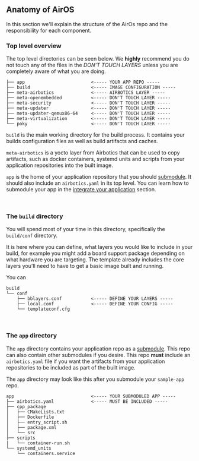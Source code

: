 ## Anatomy of AirOS

In this section we'll explain the structure of the AirOs repo and the responsibility for each component. 

### Top level overview
The top level directories can be seen below. We **highly** recommend you do not touch any of the files in the *DON'T TOUCH LAYERS* unless you are completely aware of what you are doing.

```
├── app                         <----- YOUR APP REPO -----
├── build                       <----- IMAGE CONFIGURATION -----
├── meta-airbotics              <----- AIRBOTICS LAYER -----
├── meta-openembedded           <----- DON'T TOUCH LAYER -----
├── meta-security               <----- DON'T TOUCH LAYER -----
├── meta-updater                <----- DON'T TOUCH LAYER -----
├── meta-updater-qemux86-64     <----- DON'T TOUCH LAYER -----
├── meta-virtualization         <----- DON'T TOUCH LAYER -----
└── poky                        <----- DON'T TOUCH LAYER -----
```


`build` is the main working directory for the build process. It contains your builds configuration files as well as build artifacts and caches.

`meta-airbotics` is a yocto layer from Airbotics that can be used to copy artifacts, such as docker containers, systemd units and scripts from your application repositories into the built image.

`app` is the home of your application repository that you should [submodule](https://git-scm.com/book/en/v2/Git-Tools-Submodules). It should also include an `airbotics.yaml` in its top level. You can learn how to submodule your app in the [integrate your application](./add-app.md) section.

<br>

### The `build` directory
You will spend most of your time in this directory, specifically the `build/conf` directory. 

It is here where you can define, what layers you would like to include in your build, for example you might add a board support package depending on what hardware you are targeting. The template already includes the core layers you'll need to have to get a basic image built and running. 

You can 

```
build
└── conf
    ├── bblayers.conf           <----- DEFINE YOUR LAYERS -----
    ├── local.conf              <----- DEFINE YOUR CONFIG -----
    └── templateconf.cfg
```

<br>

### The `app` directory
The `app` directory contains your application repo as a [submodule](https://git-scm.com/book/en/v2/Git-Tools-Submodules). This repo can also contain other submodules if you desire. This repo **must** include an `airbotics.yaml` file if you want the artifacts from your application repositories to be included as part of the built image.

The `app` directory may look like this after you submodule your `sample-app` repo.
```
app                             <----- YOUR SUBMODULED APP -----
├── airbotics.yaml              <----- MUST BE INCLUDED -----
├── cpp_package
│   ├── CMakeLists.txt
│   ├── Dockerfile
│   ├── entry_script.sh
│   ├── package.xml
│   └── src
├── scripts
|   └── container-run.sh
└── systemd_units
    └── containers.service
```